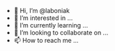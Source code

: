 - 👋 Hi, I’m @laboniak
- 👀 I’m interested in ...
- 🌱 I’m currently learning ...
- 💞️ I’m looking to collaborate on ...
- 📫 How to reach me ...

<!---
laboniak/laboniak is a ✨ special ✨ repository because its `README.md` (this file) appears on your GitHub profile.
You can click the Preview link to take a look at your changes.
--->
